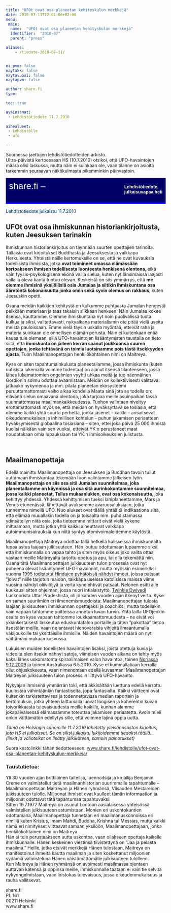```yaml
---
title: "UFOt ovat osa planeetan kehityskulun merkkejä"
date: 2010-07-11T12:01:06+02:00
menu:
 main:
  name:  "UFOt ovat osa planeetan kehityskulun merkkejä"
  identifier:  "2010-07"
  parent: "press"

aliases:
    - /tiedote-2010-07-11/


ei_pvm: false
naytakk: false
naytavuosi: false
naytapvm: false

author: share.fi
type: 

toc: true

avainsanat:
 - Lehdistötiedote 11.7.2010
 
aihealueet:
 - Lehdistölle
 - ufo

---
```



<p class="alustus">Suomessa jaettujen lehdistötiedotteiden arkisto.<br />Ultra-päivistä kertoessaan HS (10.7.2010) otsikoi, että UFO-havaintojen määrä olisi laskussa, mutta näin ei suinkaan ole, vaan tilanne on asioita tarkemmin seuraavan näkökulmasta pikemminkin päinvastoin.</p>
<div style="padding: 10px 10px 35px 10px; background-color: #000066; color: #ffffff; font-family: Trebuchet MS,Verdana,Helvetica,sans-serif; row-height: 46px; font-size: 28px;">share.fi &#8211; <span style="float: right; padding: 10px 0px 0px 0px; font-family: Verdana,Geneva,Arial,Helvetica,sans-serif; row-height: 18px; font-size: 14px;"><strong>Lehdistötiedote,<br />
julkaisuvapaa heti</strong></span></div>
<div style="padding: 0px 0px 5px 0px; background-color: #0000ff; color: #ffffff; row-height: 0px; font-size: 0px;">&#8212;</div>
<p><span style="color: #003366;">Lehdistötiedote julkaistu 11.7.2010</span></p>
<h2>UFOt ovat osa ihmiskunnan historiankirjoitusta, kuten Jeesuksen tarinakin</h2>
<p>Ihmiskunnan historiankirjoitus on täynnään suurten opettajien tarinoita. Tällaisia ovat kirjoitukset Buddhasta ja Jeesuksesta ja vaikkapa Herkuleesta. Yhteistä näille kertomuksille on se, että ne ovat kuvauksia todellisista ihmisistä, jotka <strong>ovat toimineet omassa elämässään kertoakseen ihmisen todellisesta luonteesta henkisenä olentona</strong>, eikä vain fyysis-psykologisena eliönä vailla sielua, kuten nyt länsimaissa laajasti vallalla oleva kanta tuntuu olevan. Keskeistä on siis ymmärrys, että <strong>me olemme ihmisinä yksilöllisiä osia Jumalaa ja siltikin ihmiskuntana osa ääretöntä kokonaisuutta jonka omin sekä syvin olemus on rakkaus</strong>, kuten Jeesuskin opetti.</p>
<p>Osana meidän kaikkien kehitystä on kulkumme puhtaasta Jumalan hengestä pelkkään materiaan ja taas takaisin silkkaan henkeen. Näin Jumalaa kokee itsensä, kauttamme. Olemme ihmiskuntana nyt noin puolivälissä tuota kulkua ja siksi, valitettavasti, nykyaikana materialismin ote pitää vielä useita meistä pauloissaan. Emme vielä täysin uskalla myöntää, etteivät raha ja materia suinkaan ole onnellisen elämän perusta. Näin ei kuitenkaan enää kauaa tule olemaan, sillä UFO-havaintojen lisääntymisten taustalla on tieto siitä, että <strong>ihmiskunta on jälleen kerran saanut joukkoonsa suuren opettajan, jonka tehtävänä on toimia luotsinamme pois tästä itsekkyyden ajasta</strong>. Tuon Maailmanopettajan henkilökohtainen nimi on Maitreya.</p>
<p>Kyse on siten tapahtumainkulusta planeetallamme, jossa ihmiskunta (kuten uutisista lukemalla voimme todentaa) on ajanut itsensä tilanteeseen, jossa lähes lukemattomien ongelmien vyyhti uhkaa meitä ja tuo näennäinen Gordionin solmu odottaa avaamistaan. Meidän on kollektiivisesti valittava: jatkaako nykymenoa ja mm. pilata planeetan ekosysteemi peruuttamattomasti vaiko alkaa kohdella Maata sinä jota se todella on: elävänä sielun omaavana olentona, joka tarjoaa meille asuinpaikan tässä suunnattomassa maailmankaikkeudessa. Tuohon valintaan niveltyy erottamattomasti myös se, että meidän on hyväksyttävä se tosiasia, että olemme kaikki yhtä suurta perhettä, jonka jäsenet – kaikki – ansaitsevat oikeudenmukaisen ja inhimillisen kohtelun – puhun jakamisen periaatteen hyväksymisestä globaalina tosiasiana – siten, ettei joka päivä 25&nbsp;000 ihmistä kuolisi nälkään vain sen vuoksi, etteivät YK:n perustaneet maat noudatakaan omia lupauksiaan tai YK:n ihmisoikeuksien julistusta.</p>
<p>&nbsp;</p>
<h2>Maailmanopettaja</h2>
<p>Edellä mainittu Maailmanopettaja on Jeesuksen ja Buddhan tavoin tullut auttamaan ihmiskuntaa tekemään tuon valintamme jälkeisen työn. <strong>Maailmanopettaja on siis osa sitä Jumalan suunnitelmaa, joka planeetallamme on käynnissä ja osa sitä aurinkokuntamme suunnitelmaa, jossa kaikki planeetat, Tellus mukaanlukien, ovat osa kokonaisuutta</strong>, joka kehittyy yhdessä. Yhdessä kehittymisen tueksi lähiplaneettamme, Mars ja Venus etunenässä, lähettävät avuksemme avaruusaluksiaan, jotka tunnemme nimellä UFO. Nuo alukset ovat täällä yhtäältä indikaationa siitä, että elämää muuallakin todella on ja toisaalta mm. puhdistamassa ydinsäteilyn niitä osia, joita tieteemme mittarit eivät vielä kykene mittaamaan, mutta jotka yhtä kaikki aiheuttavat vaikkapa autoimmunisairauksia kun niitä syntyy atomivoimaloidemme käytöstä.</p>
<p>Maailmanopettaja Maitreya odottaa tällä hetkellä kulisseissa ihmiskunnalta lupaa astua laajaan julkisuuteen. Hän joutuu odottamaan lupaamme siksi, että ihmiskunnalla on vapaa tahto ja siten myös oikeus joko valita ottaa vastaan meille Maitreyalta tarjottu opetus ja apu, tai olla tekemättä niin. Osana tätä Maailmanopettajan julkisuuteen tulon prosessia ovat nyt puheena olevat lisääntyneet UFO-havainnot, mutta myöskin esimerkiksi vuonna <a title="Hindujen maitoihme oli globaali näytös, joka vakuutti skeptikotkin" href="/hindujen-maitoihme-oli-globaali-naytos-joka-vakuutti-skeptikotkin" target="_blank">1995 todistetut Hindujen pyhätöissä nähdyt ihmeet</a>, joissa patsaat ”joivat” niille tarjotun maidon, taikkapa useissa katolisissa maissa viime vuosina nähdyt oliiviöljyä ja verta kynelehtivät patsaat. Nelonen esitti alle kuukausi sitten ohjelman, jossa nuori intialaistyttö, <a title="Ihmeet ja merkit" href="/lisatietoa/ihmeet-ja-merkit" target="_blank">Twinkle Dwivedi</a> Lucknorista Uttar Pradeshista, oli jo kahden vuoden ajan itkenyt verta. Kyse on saman suurilmiön eri ilmenemismuodoista: Maailmanopettajan tulosta laajaan julkisuuteen ihmiskunnan opettajaksi ja coachiksi, mutta todellakin vain vapaan tahtomme puitteissa annetun luvan turvin. Yhtä lailla UFOjenkin osalta on kyse vapaan tahtomme loukkaamattomuudesta – ne eivät voi yksinkertaisesti laskeutua eduskuntatalon portaille ja täten ”pakottaa” tietoa itsestään meille, vaan ne antavat hienovaraisia vihjeitä ilmaantumalla väkijoukoille tai yksittäisille ihmisille. Näiden havaintojen määrä on nyt väittämäni mukaan kasvussa.</p>
<p>Lukuisien muiden todellisten havaintojen lisäksi, joista otettuja kuvia ja videoita olen itsekin nähnyt satoja, viimeisen vuoden aikana on tehty myös kaksi lähes uskomatonta spiraalimaisen valon havaintoa, toinen <a title="Maitreyan tulon julkistava ”tähti”" href="/maitreya/maitreyan-tahti" target="_blank">Norjassa 9.12.2009</a> ja toinen Australiassa 6.5.2010. Kyse ei kummallakaan kerralla ollut ohjuskokeesta, vaan nimenomaan edellä kuvaamani Maailmanopettajan Maitreyan julkisuuteen tulon prosessiin liittyvä UFO-havainto.</p>
<p>Nykyajan ihmisenä ymmärrän toki, että äkkisältään luettuna edellä kerrottu kuulostaa vähintäänkin fantastiselta, jopa fantasialta. Kaikki väitteeni ovat kuitenkin tarkistettavissa ja todennettavissa median raportein ja kertomuksin, jotka yhteen laittamalla luovat loogisen ja koherentin kuvan toivorikkaasta tulevaisuudesta meille kaikille, kunhan alamme jokapäiväisessä elämässämme toteuttaa jakamisen periaatetta. Avoin mieli onkin välttämätön edellytys sille, että voimme lajina oppia uutta.</p>
<p><em>Tämä on Helsingin sanomille 11.7.2010 lähetetty yleisönosaston kirjoitus, jota HS ei julkaissut. Se on siksi julkaistu lukijoidemme tiedoksi täällä&#8230; (linkit ja väliotsikot on lisätty jälkikäteen, samoin painotukset)</em></p>


<p>Suora kestolinkki tähän tiedotteeseen: <a title="Spiraalivalo Norjassa on Maitreyan 'tähti'" href="/lehdistolle/ufot-ovat-osa-planeetan-kehityskulun-merkkeja/" target="_blank">www.share.fi/lehdistolle/ufot-ovat-osa-planeetan-kehityskulun-merkkeja/</a></p>

<h3>Taustatietoa:</h3>
<p>Yli 30 vuoden ajan brittiläinen taiteilija, luennoitsija ja kirjailija Benjamin Creme on valmistellut tietä maailmanhistorian suurimmalle tapahtumalle &#8211; Maailmanopettajan Maitreyan ja Hänen ryhmänsä, Viisauden Mestareiden julkisuuteen tulolle. Miljoonat ihmiset ovat kuulleet tämän informaation ja miljoonat odottavat tätä tapahtumaa tapahtuvaksi.<br />
Sitten 19.7.1977 Maitreya on asunut Lontoon aasialaisessa yhteisössä valmistellen julkisuuteen astumistaan. Monien eri uskontokuntien odottamana, Maailmanopettaja tunnetaan eri maailmanuskonnoissa eri nimillä kuten Kristus, Imam Mahdi, Buddha, Krishna tai Messias, mutta kaikki nämä eri nimitykset viittaavat samaan yksilöön, Maailmanopettajaan, jonka henkilökohtainen nimi on Maitreya.<br />
Hän ei tule perustaakseen uutta uskontoa, vaan ollakseen opettaja kaikelle ihmiskunnalle. Hänen keskeinen viestinsä tiivistettynä on &#8221;Jaa ja pelasta maailma.&#8221; Heille, jotka etsivät merkkejä Hänen tulostaan, Maitreya on manifestoinut ihmeitä kautta maailman ja siten koskettanut miljoonien sydämiä valmisteluna Hänen väistämättömälle julkisuuteen tulolleen.<br />
Kun Maitreya ja Hänen ryhmänsä on avoimesti maailmassa ojentaen auttavan kätensä ja oppinsa meille, ihmiskunnalle taataan ei vain tie selvitä nykyongelmistaan, vaan loistokas tulevaisuus, jossa oikeudenmukaisuus ja rauha vallitsevat.</p>

<p>
<span style="">share.fi</span><br />
PL 161<br />
00211 Helsinki<br />
www.share.fi</p>
</div>